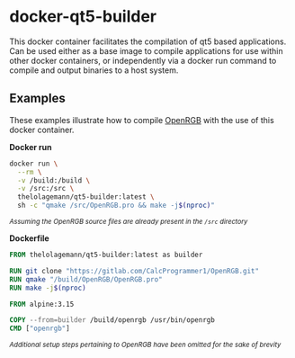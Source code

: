 # docker-qt5-builder

This docker container facilitates the compilation of qt5 based applications. Can be used either as a base image to 
compile applications for use within other docker containers, or independently via a docker run command to compile and
output binaries to a host system.

## Examples

These examples illustrate how to compile [OpenRGB](https://gitlab.com/CalcProgrammer1/OpenRGB) with the use of this docker container.

**Docker run**

```sh
docker run \
  --rm \
  -v /build:/build \
  -v /src:/src \
  thelolagemann/qt5-builder:latest \
  sh -c "qmake /src/OpenRGB.pro && make -j$(nproc)"
```

<sup>*Assuming the OpenRGB source files are already present in the `/src` directory*</sup>

**Dockerfile**

```dockerfile
FROM thelolagemann/qt5-builder:latest as builder

RUN git clone "https://gitlab.com/CalcProgrammer1/OpenRGB.git"
RUN qmake "/build/OpenRGB/OpenRGB.pro"
RUN make -j$(nproc)

FROM alpine:3.15

COPY --from=builder /build/openrgb /usr/bin/openrgb
CMD ["openrgb"]
```

<sup>*Additional setup steps pertaining to OpenRGB have been omitted for the sake of brevity*</sup>
